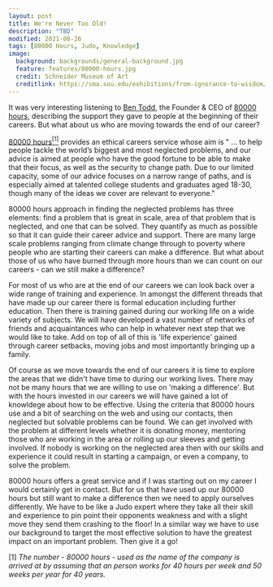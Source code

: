 ```yaml
---
layout: post
title: We're Never Too Old!
description: "TBD"
modified: 2021-08-26
tags: [80000 Hours, Judo, Knowledge]
image:
  background: backgrounds/general-background.jpg
  feature: features/80000-hours.jpg
  credit: Schneider Museum of Art
  creditlink: https://sma.sou.edu/exhibitions/from-ignorance-to-wisdom/
---
```


It was very interesting listening to [Ben Todd](https://www.linkedin.com/in/benjamin-j-todd/?originalSubdomain=uk), the Founder & CEO of [80000 hours](https://80000hours.org/), describing the support they gave to people at the beginning of their careers. But what about us who are moving towards the end of our career?

[80000 hours](https://80000hours.org/)<a href="#note1"><sup>[1]</sup></a> provides an ethical careers service whose aim is " ... to help people tackle the world’s biggest and most neglected problems, and our advice is aimed at people who have the good fortune to be able to make that their focus, as well as the security to change path. Due to our limited capacity, some of our advice focuses on a narrow range of paths, and is especially aimed at talented college students and graduates aged 18-30, though many of the ideas we cover are relevant to everyone."

80000 hours approach in finding the neglected problems has three elements: find a problem that is great in scale, area of that problem that is neglected, and one that can be solved. They quantify as much as possible so that it can guide their career advice and support. There are many large scale problems ranging from climate change through to poverty where people who are starting their careers can make a difference. But what about those of us who have burned through more hours than we can count on our careers - can we still make a difference?

For most of us who are at the end of our careers we can look back over a wide range of training and experience. In amongst the different threads that have made up our career there is formal education including further education. Then there is training gained during our working life on a wide variety of subjects. We will have developed a vast number of networks of friends and acquaintances who can help in whatever next step that we would like to take. Add on top of all of this is 'life experience' gained through career setbacks, moving jobs and most importantly bringing up a family.

Of course as we move towards the end of our careers it is time to explore the  areas that we didn't have time to during our working lives.  There may not be many hours that we are willing to use on 'making a difference'. But with the hours invested in our careers we will have gained a lot of knowldege about how to be effective. Using the criteria that 80000 hours use and a bit of searching on the web and using our contacts, then neglected but solvable problems can be found.  We can get involved with the problem at different levels whether it is donating money,  mentoring those who are working in the area or rolling up our sleeves and getting involved. If nobody is working on the neglected area then with our skills and experience it could result in starting  a campaign, or even a company, to solve the problem.

80000 hours offers a great service and if I was starting out on my career I would certainly get in contact. But for us that have used up our 80000 hours but still want to make a difference then we need to apply ourselves differently. We have to be like a Judo expert where they take all their skill and experience to pin point their opponents weakness and with a slight move they send them crashing to the floor! In a similar way we have to use our background to target the most effective solution to have the greatest impact on an important problem. Then give it a go!

<p id="note1">[1] <i>The number - 80000 hours - used as the name of the company is arrived at by assuming that an person works for 40 hours per week and 50 weeks per year for 40 years.</i></p>
